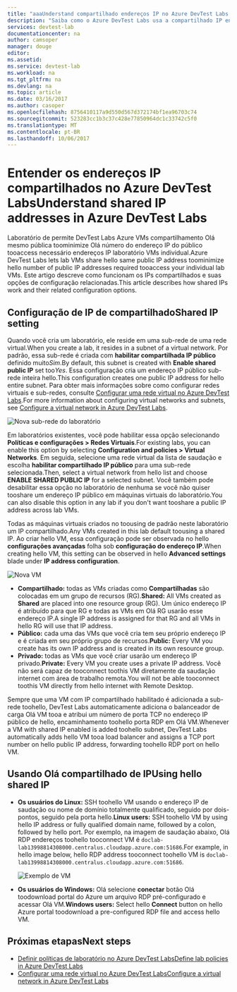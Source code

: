 ```yaml
---
title: "aaaUnderstand compartilhado endereços IP no Azure DevTest Labs | Microsoft Docs"
description: "Saiba como o Azure DevTest Labs usa a compartilhado IP endereços toominimize Olá pública IP endereços necessário tooaccess sua máquinas virtuais do laboratório."
services: devtest-lab
documentationcenter: na
author: camsoper
manager: douge
editor: 
ms.assetid: 
ms.service: devtest-lab
ms.workload: na
ms.tgt_pltfrm: na
ms.devlang: na
ms.topic: article
ms.date: 03/16/2017
ms.author: casoper
ms.openlocfilehash: 8756410117a9d550d567d372174bf1ea96703c74
ms.sourcegitcommit: 523283cc1b3c37c428e77850964dc1c33742c5f0
ms.translationtype: MT
ms.contentlocale: pt-BR
ms.lasthandoff: 10/06/2017
---
```

# <a name="understand-shared-ip-addresses-in-azure-devtest-labs"></a><span data-ttu-id="8b77c-103">Entender os endereços IP compartilhados no Azure DevTest Labs</span><span class="sxs-lookup"><span data-stu-id="8b77c-103">Understand shared IP addresses in Azure DevTest Labs</span></span>

<span data-ttu-id="8b77c-104">Laboratório de permite DevTest Labs Azure VMs compartilhamento Olá mesmo pública toominimize Olá número do endereço IP do público tooaccess necessário endereços IP laboratório VMs individual.</span><span class="sxs-lookup"><span data-stu-id="8b77c-104">Azure DevTest Labs lets lab VMs share hello same public IP address toominimize hello number of public IP addresses required tooaccess your individual lab VMs.</span></span>  <span data-ttu-id="8b77c-105">Este artigo descreve como funcionam os IPs compartilhados e suas opções de configuração relacionadas.</span><span class="sxs-lookup"><span data-stu-id="8b77c-105">This article describes how shared IPs work and their related configuration options.</span></span>

## <a name="shared-ip-setting"></a><span data-ttu-id="8b77c-106">Configuração de IP de compartilhado</span><span class="sxs-lookup"><span data-stu-id="8b77c-106">Shared IP setting</span></span>

<span data-ttu-id="8b77c-107">Quando você cria um laboratório, ele reside em uma sub-rede de uma rede virtual.</span><span class="sxs-lookup"><span data-stu-id="8b77c-107">When you create a lab, it resides in a subnet of a virtual network.</span></span>  <span data-ttu-id="8b77c-108">Por padrão, essa sub-rede é criada com **habilitar compartilhada IP público** definido muito*Sim*.</span><span class="sxs-lookup"><span data-stu-id="8b77c-108">By default, this subnet is created with **Enable shared public IP** set too*Yes*.</span></span>  <span data-ttu-id="8b77c-109">Essa configuração cria um endereço IP público sub-rede inteira hello.</span><span class="sxs-lookup"><span data-stu-id="8b77c-109">This configuration creates one public IP address for hello entire subnet.</span></span>  <span data-ttu-id="8b77c-110">Para obter mais informações sobre como configurar redes virtuais e sub-redes, consulte [Configurar uma rede virtual no Azure DevTest Labs](devtest-lab-configure-vnet.md).</span><span class="sxs-lookup"><span data-stu-id="8b77c-110">For more information about configuring virtual networks and subnets, see [Configure a virtual network in Azure DevTest Labs](devtest-lab-configure-vnet.md).</span></span>

![Nova sub-rede do laboratório](media/devtest-lab-shared-ip/lab-subnet.png)

<span data-ttu-id="8b77c-112">Em laboratórios existentes, você pode habilitar essa opção selecionando **Políticas e configurações > Redes Virtuais**.</span><span class="sxs-lookup"><span data-stu-id="8b77c-112">For existing labs, you can enable this option by selecting **Configuration and policies > Virtual Networks**.</span></span> <span data-ttu-id="8b77c-113">Em seguida, selecione uma rede virtual da lista de saudação e escolha **habilitar compartilhado IP público** para uma sub-rede selecionada.</span><span class="sxs-lookup"><span data-stu-id="8b77c-113">Then, select a virtual network from hello list and choose **ENABLE SHARED PUBLIC IP** for a selected subnet.</span></span> <span data-ttu-id="8b77c-114">Você também pode desabilitar essa opção no laboratório de nenhuma se você não quiser tooshare um endereço IP público em máquinas virtuais do laboratório.</span><span class="sxs-lookup"><span data-stu-id="8b77c-114">You can also disable this option in any lab if you don't want tooshare a public IP address across lab VMs.</span></span>

<span data-ttu-id="8b77c-115">Todas as máquinas virtuais criados no toousing de padrão neste laboratório um IP compartilhado.</span><span class="sxs-lookup"><span data-stu-id="8b77c-115">Any VMs created in this lab default toousing a shared IP.</span></span>  <span data-ttu-id="8b77c-116">Ao criar hello VM, essa configuração pode ser observada no hello **configurações avançadas** folha sob **configuração do endereço IP**.</span><span class="sxs-lookup"><span data-stu-id="8b77c-116">When creating hello VM, this setting can be observed in hello **Advanced settings** blade under **IP address configuration**.</span></span>

![Nova VM](media/devtest-lab-shared-ip/new-vm.png)

- <span data-ttu-id="8b77c-118">**Compartilhado:** todas as VMs criadas como **Compartilhadas** são colocadas em um grupo de recursos (RG).</span><span class="sxs-lookup"><span data-stu-id="8b77c-118">**Shared:** All VMs created as **Shared** are placed into one resource group (RG).</span></span> <span data-ttu-id="8b77c-119">Um único endereço IP é atribuído para que RG e todas as VMs em Olá RG usarão esse endereço IP.</span><span class="sxs-lookup"><span data-stu-id="8b77c-119">A single IP address is assigned for that RG and all VMs in hello RG will use that IP address.</span></span>
- <span data-ttu-id="8b77c-120">**Público:** cada uma das VMs que você cria tem seu próprio endereço IP e é criada em seu próprio grupo de recursos.</span><span class="sxs-lookup"><span data-stu-id="8b77c-120">**Public:** Every VM you create has its own IP address and is created in its own resource group.</span></span>
- <span data-ttu-id="8b77c-121">**Privado:** todas as VMs que você criar usarão um endereço IP privado.</span><span class="sxs-lookup"><span data-stu-id="8b77c-121">**Private:** Every VM you create uses a private IP address.</span></span> <span data-ttu-id="8b77c-122">Você não será capaz de tooconnect toothis VM diretamente da saudação internet com área de trabalho remota.</span><span class="sxs-lookup"><span data-stu-id="8b77c-122">You will not be able tooconnect toothis VM directly from hello internet with Remote Desktop.</span></span>

<span data-ttu-id="8b77c-123">Sempre que uma VM com IP compartilhado habilitado é adicionada a sub-rede toohello, DevTest Labs automaticamente adiciona o balanceador de carga Olá VM tooa e atribui um número de porta TCP no endereço IP público de hello, encaminhamento toohello porta RDP em Olá VM.</span><span class="sxs-lookup"><span data-stu-id="8b77c-123">Whenever a VM with shared IP enabled is added toohello subnet, DevTest Labs automatically adds hello VM tooa load balancer and assigns a TCP port number on hello public IP address, forwarding toohello RDP port on hello VM.</span></span>  

## <a name="using-hello-shared-ip"></a><span data-ttu-id="8b77c-124">Usando Olá compartilhado de IP</span><span class="sxs-lookup"><span data-stu-id="8b77c-124">Using hello shared IP</span></span>

- <span data-ttu-id="8b77c-125">**Os usuários do Linux:** SSH toohello VM usando o endereço IP de saudação ou nome de domínio totalmente qualificado, seguido por dois-pontos, seguido pela porta hello.</span><span class="sxs-lookup"><span data-stu-id="8b77c-125">**Linux users:** SSH toohello VM by using hello IP address or fully qualified domain name, followed by a colon, followed by hello port.</span></span> <span data-ttu-id="8b77c-126">Por exemplo, na imagem de saudação abaixo, Olá RDP endereços toohello tooconnect VM é `doclab-lab13998814308000.centralus.cloudapp.azure.com:51686`.</span><span class="sxs-lookup"><span data-stu-id="8b77c-126">For example, in hello image below, hello RDP address tooconnect toohello VM is `doclab-lab13998814308000.centralus.cloudapp.azure.com:51686`.</span></span>

  ![Exemplo de VM](media/devtest-lab-shared-ip/vm-info.png)

- <span data-ttu-id="8b77c-128">**Os usuários do Windows:** Olá selecione **conectar** botão Olá toodownload portal do Azure um arquivo RDP pré-configurado e acessar Olá VM.</span><span class="sxs-lookup"><span data-stu-id="8b77c-128">**Windows users:** Select hello **Connect** button on hello Azure portal toodownload a pre-configured RDP file and access hello VM.</span></span>

## <a name="next-steps"></a><span data-ttu-id="8b77c-129">Próximas etapas</span><span class="sxs-lookup"><span data-stu-id="8b77c-129">Next steps</span></span>

* [<span data-ttu-id="8b77c-130">Definir políticas de laboratório no Azure DevTest Labs</span><span class="sxs-lookup"><span data-stu-id="8b77c-130">Define lab policies in Azure DevTest Labs</span></span>](devtest-lab-set-lab-policy.md)
* [<span data-ttu-id="8b77c-131">Configurar uma rede virtual no Azure DevTest Labs</span><span class="sxs-lookup"><span data-stu-id="8b77c-131">Configure a virtual network in Azure DevTest Labs</span></span>](devtest-lab-configure-vnet.md)





